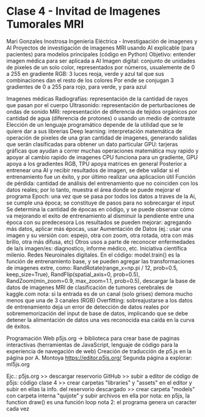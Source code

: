 # Clase 4 - Invitad de Imagenes Tumorales MRI

Mari Gonzales Inostrosa Ingenieria Eléctrica - Investigaación de imagenes y AI
Proyectos de investigación de imagenes MRI usando AI explicable (para pacientes) para modelos principales (código en Python)
Objetivo: entender imagen médica para ser aplicada a AI
Imagen digital: conjunto de unidades de pixeles de un solo color, representados por números, usualemente de 0 a 255 en gradiente
RGB: 3 luces reoja, verde y azul tal que sus combinaciones dan el resto de los colores
Por ende se conjugan 3 gradientes de 0 a 255 para rojo, para verde, y para azul

Imagenes médicas
Radiografías: representación de la cantidad de rayos que pasan por el cuerpo
Ultrasonido: representación de perturbaciones de ondas de sonido
MRI: representación de diferencia de tejidos orgánicos por cantidad de agua (diferencia de protones) o usando un medio de contraste
Elección de un lenguaje programático depende de la utilidad que se le quiere dar a sus librerias
Deep learning: interpretación matemática de operación de pixeles de una gran cantidad de imagenes, generando salidas que serán clasificadas para obtener un dato particular
GPU: tarjeras gráficas que ayudan a correr muchas operaciones matemática muy rapido y apoyar al cambio rapido de imagenes
CPU funciona para un gradiente, GPU apoya a los gradientes RGB, TPU apoya matrices en general
Posterior a entrenear una AI y recibir resultados de imagen, se debe validar si el entrenamiento fue un éxito, y por último realizar una aplicacion útil
Función de pérdida: cantidad de análisis del entrenamiento que no coinciden con los datos reales; por lo tanto, muestra el área donde se puede mejorar el programa
Epoch: una vez que se pasa por todos los datos a traves de la Ai, se cumple una época; se constituye de pasos para no sobrecargar el input
Se determina la cantidad de épocas en código, y se puede observar cómo va mejorando el exito de entrenamiento al disminuir la pendiente entre una época con su predecesora
Los resultados se pueden mejorar: agregando más datos, aplicar más épocas, usar Aumentación de Datos (ej.: usar una imagen y su versión con: espejo, otra con zoom, otra rotada, otra con más brillo, otra más difusa, etc)
Otros usos a parte de reconocer enfermedades de la/s imagen/es: diagnostico, informe médico, etc.
Iniciativa científica milenio. Redes Neuroinales digitales.
En el código: model.train() es la función de entrenamiento base, y se pueden agregar las transformaciones de imagenes extre, como:
        RandRotate(range_x=np.pi / 12, prob=0.5, keep_size=True),
        RandFlip(spatial_axis=0, prob=0.5),
        RandZoom(min_zoom=0.9, max_zoom=1.1, prob=0.5),
descargar la base de datos de imagenes MRI de clasificación de tumores cerebrales de kaggle.com 
nota: si la entrada es de un canal (solo grises) demora mucho menos que una de 3 canales (RGB)
Overfitting: sobreajustarse a los datos de entrenamiento deja un error de detección de datos reales por sobrememorización del input de base de datos, implicando que se debe detener la alimentación de datos una ves reconocida esa caída en la curva de éxitos.

Programación Web
p5js.org -> biblioteca para crear base de paginas interactivas (herramientas de JavaScript, lenguaje de código para la experiencia de navegación de web)
Creación de traducción de p5.js en la página por A. Montoya
https://editor.p5js.org/
Segunda página a explorar: ml5js.org

Ejc.:
p5js.org >> descargar reservorio GitHub >> subir a editor de código de p5js: código clase 4 >> crear carpetas "libraries" y "assets" en el editor y subir en ellas la info. del reservorio descargado >> crear carpeta "models" con carpeta interna "quijote" y subir archivos en ella por
nota: en p5js, la function draw() es una función loop
nota 2: el programa genera un caracter cada vez
